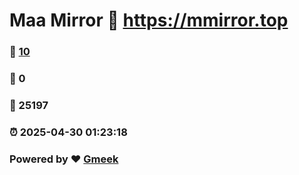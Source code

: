 # Maa Mirror :link: https://mmirror.top 
### :page_facing_up: [10](https://mmirror.top/tag.html) 
### :speech_balloon: 0 
### :hibiscus: 25197 
### :alarm_clock: 2025-04-30 01:23:18 
### Powered by :heart: [Gmeek](https://github.com/Meekdai/Gmeek)
